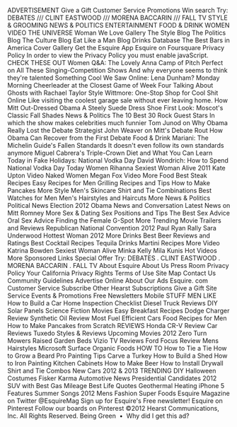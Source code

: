 ADVERTISEMENT Give a Gift Customer Service Promotions Win search Try: DEBATES /// CLINT EASTWOOD /// MORENA BACCARIN /// FALL TV STYLE & GROOMING NEWS & POLITICS ENTERTAINMENT FOOD & DRINK WOMEN VIDEO THE UNIVERSE Woman We Love Gallery The Style Blog The Politics Blog The Culture Blog Eat Like a Man Blog Drinks Database The Best Bars in America Cover Gallery Get the Esquire App Esquire on Foursquare Privacy Policy In order to view the Privacy Policy you must enable javaScript. CHECK THESE OUT Women Q&A: The Lovely Anna Camp of Pitch Perfect on All These Singing-Competition Shows And why everyone seems to think they're talented Something Cool We Saw Online: Lena Dunham? Monday Morning Cheerleader at the Closest Game of Week Four Talking About Ghosts with Rachael Taylor Style Wittmore: One-Stop Shop for Cool Shit Online Like visiting the coolest garage sale without ever leaving home. How Mitt Out-Dressed Obama A Steely Suede Dress Shoe First Look: Moscot's Classic Fall Shades News & Politics The 10 Best 30 Rock Guest Stars In which the show makes celebrities much funnier Tom Junod on Why Obama Really Lost the Debate Strategist John Weaver on Mitt's Debate Rout How Obama Can Recover from the First Debate Food & Drink Mariani: The Michelin Guide's Fallen Standards It doesn't even follow its own standards anymore Miguel Cabrera's Triple-Crown Diet and What You Can Learn Today in Fake Holidays: National Vodka Day David Wondrich: How to Spend National Vodka Day Today Women Rihanna Sexiest Woman Alive 2011 Kate Upton Video Naked Women Megan Fox Video More Food Best Steak Recipes Easy Recipes for Men Grilling Recipes and Tips How to Make Pancakes More Style Men's Skincare Shirt and Tie Combinations Best Watches for Men Men's Hairstyles and Haircuts More News & Politics Political News Election 2012 Obama News and Conversation Latest News on Mitt Romney More Sex & Dating Sex Positions and Tips The Best Sex Advice Oral Sex Advice Finding the Female G-Spot More Trending Movie Trailers and Reviews Republican National Convention 2012 Paul Ryan Rally Sara Underwood Hottest Woman 2012 More Drinks Best Beer Reviews and Ratings Best Cocktail Recipes Tequila Drinks Martini Recipes More Video Katrina Bowden Sexiest Woman Alive Minka Kelly Mila Kunis Hot Videos More Sponsored Links Special Offer Try: DEBATES . CLINT EASTWOOD . MORENA BACCARIN . FALL TV About Esquire About Us Press Room Privacy Policy Your California Privacy Rights Terms of Use Site Map Contact Us Community Guidelines Advertise Online About Our Ads Esquire. com Customer Service Subscribe Other Hearst Subscriptions Give a Gift Site Service Events & Promotions Free Newsletters Mobile STUFF MEN LIKE How to Build a Car Home Inspection Checklist Diesel Truck Reviews DIY Solar Panels Science Fiction Movies Easy Breakfast Recipes Dodge Charger Review Synthetic Oil Review Most Fuel Efficient Cars Food Recipes for Men How to Make Pancakes from Scratch REVIEWS Honda CR-V Review Car Reviews Tuxedo Styles & Reviews Upcoming Movies 2012 Zero Turn Mowers Raised Garden Beds Vizio TV Reviews Ford Focus Review Mens Hairstyles Microsoft Surface Organic Foods HOW TO How to Tie a Tie How to Grow a Beard Pro Painting Tips Carve a Turkey How to Build a Shed How to Iron Painting Kitchen Cabinets How to Make Beer How to Install Drywall Shirt and Tie Combos New Cars 2012 & 2013 TRENDING DIY Halloween Costumes Fisker Karma Automotive News Presidential Candidates 2012 SUV with Best Gas Mileage Best Life Quotes Geothermal Heating iPhone 5 Features Summer Songs 2012 Mens Fashion Super Foods Esquire Magazine on Twitter @EsquireMag Sign up for Esquire's Free newsletter! Esquire on Pinterest Follow our boards on Pinterest ©2012 Hearst Communications, Inc. All Rights Reserved. Being Green  •  Why did I get this ad?